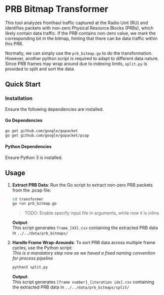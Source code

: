 # PRB Bitmap Transformer

This tool analyzes fronthaul traffic captured at the Radio Unit (RU) and identifies packets with non-zero Physical Resource Blocks (PRBs), which likely contain data traffic.
If the PRB contains non-zero value, we mark the corresponding bit in the bitmap, hinting that there can be data traffic within this PRB.

Normally, we can simply use the `prb_bitmap.go` to do the transformation. However, another python script is required to adapt to different data nature.
Since PRB frames may wrap around due to indexing limits, `split.py` is provided to split and sort the data.

## Quick Start

### Installation

Ensure the following dependencies are installed.

#### Go Dependencies

```sh
go get github.com/google/gopacket
go get github.com/google/gopacket/pcap
```

#### Python Dependencies

Ensure Python 3 is installed. 

## Usage

1. **Extract PRB Data**: Run the Go script to extract non-zero PRB packets from the .pcap file:  

    ```sh
    cd transformer
    go run prb_bitmap.go
    ```

    > TODO: Enable specify input file in arguments, while now it is inline

    **Output**:  
    This script generates `frame_[XX].csv` containing the extracted PRB data in `../../data/prb_bitmaps/`


2. **Handle Frame Wrap-Arounds**: To sort PRB data across multiple frame cycles, use the Python script:  
*This is a mandatory step now as we haved a fixed naming convention for process pipeline*

    ```sh
    python3 split.py
    ```

    **Output**:  
    This script generates `[frame number]_[iteration idx].csv` containing the extracted PRB data in `../../data/prb_bitmaps/split/`
